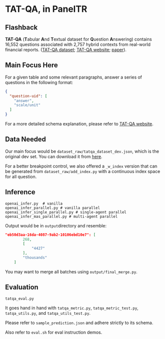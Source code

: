 # TAT-QA, in PanelTR

## Flashback


**TAT-QA** (**T**abular **A**nd **T**extual dataset for **Q**uestion **A**nswering) contains 16,552 questions associated with 2,757 hybrid contexts 
from real-world financial reports. ([TAT-QA dataset](https://github.com/NExTplusplus/TAT-QA/tree/master/dataset_raw); [TAT-QA website](https://nextplusplus.github.io/TAT-QA/); [paper](https://aclanthology.org/2021.acl-long.254.pdf)).

## Main Focus Here

For a given table and some relevant paragraphs, answer a series of questions in the following format:

```json
{
  "question-uid": [
    "answer",
    "scale/unit"
  ]
}
```

For a more detailed schema explanation, please refer to [TAT-QA website](https://nextplusplus.github.io/TAT-QA/).

## Data Needed

Our main focus would be `dataset_raw/tatqa_dataset_dev.json`, which is the original dev set. You can download it from [here](https://github.com/NExTplusplus/TAT-QA/tree/master/dataset_raw).

For a better breakpoint control, we also offered a `_w_index` version that can be generated from `dataset_raw/add_index.py` with a continuous index space for all question.

## Inference

```
openai_infer.py  # vanilla
openai_infer_parallel.py # vanilla parallel
openai_infer_single_parallel.py # single-agent parallel
openai_infer_mas_parallel.py # multi-agent parallel
```

Output would be in `output`directory and resemble:

```json
"eb50d3aa-16da-4087-9ab2-10106ebd10e7": [
        268,
        [
            "4427"
        ],
        "thousands"
    ]
```

You may want to merge all batches using `output/final_merge.py`.

## Evaluation

```text
tatqa_eval.py
```
It goes hand in hand with `tatqa_metric.py`, `tatqa_metric_test.py`, `tatqa_utils.py`, and `tatqa_utils_test.py`.

Please refer to `sample_prediction.json` and adhere strictly to its schema.

Also refer to `eval.sh` for eval instruction demos.